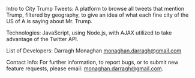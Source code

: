 Intro to City Trump Tweets:
A platform to browse all tweets that mention Trump, filtered by geography, to give an idea of what each fine city of the US of A is saying about Mr. Trump.

Technologies:
JavaScript, using Node.js, with AJAX utilized to take advantage of the Twitter API.


List of Developers:
Darragh Monaghan             monaghan.darragh@gmail.com


Contact Info:
For further information, to report bugs, or to submit new feature requests, please email: monaghan.darragh@gmail.com.